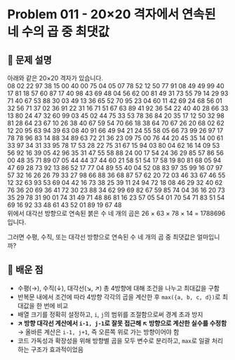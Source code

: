 # Problem 011 - 20×20 격자에서 연속된 네 수의 곱 중 최댓값

## 📝 문제 설명  
아래와 같은 20×20 격자가 있습니다.  
08 02 22 97 38 15 00 40 00 75 04 05 07 78 52 12 50 77 91 08
49 49 99 40 17 81 18 57 60 87 17 40 98 43 69 48 04 56 62 00
81 49 31 73 55 79 14 29 93 71 40 67 53 88 30 03 49 13 36 65
52 70 95 23 04 60 11 42 69 24 68 56 01 32 56 71 37 02 36 91
22 31 16 71 51 67 63 89 41 92 36 54 22 40 40 28 66 33 13 80
24 47 32 60 99 03 45 02 44 75 33 53 78 36 84 20 35 17 12 50
32 98 81 28 64 23 67 10 26 38 40 67 59 54 70 66 18 38 64 70
67 26 20 68 02 62 12 20 95 63 94 39 63 08 40 91 66 49 94 21
24 55 58 05 66 73 99 26 97 17 78 78 96 83 14 88 34 89 63 72
21 36 23 09 75 00 76 44 20 45 35 14 00 61 33 97 34 31 33 95
78 17 53 28 22 75 31 67 15 94 03 80 04 62 16 14 09 53 56 92
16 39 05 42 96 35 31 47 55 58 88 24 00 17 54 24 36 29 85 57
86 56 00 48 35 71 89 07 05 44 44 37 44 60 21 58 51 54 17 58
19 80 81 68 05 94 47 69 28 73 92 13 86 52 17 77 04 89 55 40
04 52 08 83 97 35 99 16 07 97 57 32 16 26 26 79 33 27 98 66
88 36 68 87 57 62 20 72 03 46 33 67 46 55 12 32 63 93 53 69
04 42 16 73 38 25 39 11 24 94 72 18 08 46 29 32 40 62 76 36
20 69 36 41 72 30 23 88 34 62 99 69 82 67 59 85 74 04 36 16
20 73 35 29 78 31 90 01 74 31 49 71 48 86 81 16 23 57 05 54
01 70 54 71 83 51 54 69 16 92 33 48 61 43 52 01 89 19 67 48  
위에서 대각선 방향으로 연속된 붉은 수 네 개의 곱은 26 × 63 × 78 × 14 = 1788696 입니다.  
  
그러면 수평, 수직, 또는 대각선 방향으로 연속된 수 네 개의 곱 중 최댓값은 얼마입니까?

## 🧠 배운 점  
- 수평(→), 수직(↓), 대각선(↘, ↗) 총 4방향에 대해 조건을 나누고 최대값을 구함  
- 반복문 내에서 조건에 따라 4방향 각각의 곱을 계산한 후 `max({a, b, c, d})`로 최대값을 한 번에 비교  
- 배열 크기를 정확히 설정하고, `i`, `j`의 범위를 조절함으로써 경계 초과 방지  
- **↗ 방향 대각선 계산에서 `i-1, j-1`로 잘못 접근해 ↖ 방향으로 계산한 실수를 수정함**  
  → 올바른 계산은 `i-1, j+1`, 즉 오른쪽 위로 가는 방향이어야 함  
- 코드 가독성과 확장성을 위해 방향별 곱을 모두 변수로 분리하고, `max`로 일괄 처리하는 구조가 효과적이었음
